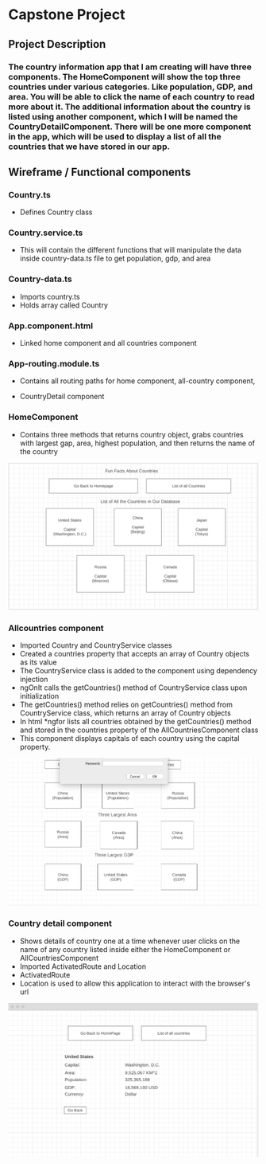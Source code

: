 # Capstone Project



## Project Description

### The country information app that I am creating will have three components. The HomeComponent will show the top three countries under various categories. Like population, GDP, and area. You will be able to click the name of each country to read more about it. The additional information about the country is listed using another component, which I will be named the CountryDetailComponent. There will be one more component in the app, which will be used to display a list of all the countries that we have stored in our app.




## Wireframe / Functional components

### Country.ts
- Defines Country class 

 ### Country.service.ts
- This will contain the different functions that will manipulate the data inside country-data.ts file to get population, gdp, and area

 ### Country-data.ts
- Imports country.ts
- Holds array called Country

 ### App.component.html
- Linked home component and all countries component

 ### App-routing.module.ts
- Contains all routing paths for home component, all-country component, 

- CountryDetail component

 ### HomeComponent 
 
 - Contains three methods that returns country object, grabs countries with largest gap, area, highest population, and then returns the name of the country

![](./img/HomeComponent.png)


 ### Allcountries component
- Imported Country and CountryService classes
- Created a countries property that accepts an array of Country objects as its value
- The CountryService class is added to the component using dependency injection
- ngOnIt calls the getCountries() method of CountryService class upon initialization
- The getCountries() method relies on getCountries() method from CountryService class, which returns an array of Country objects
- In html *ngfor lists all countries obtained by the getCountries() method and stored in the countries property of the AllCountriesComponent class
- This component displays capitals of each country using the capital property.



![](./img/AllCountriesComponent2.png)

 ### Country detail component
- Shows details of country one at a time whenever user clicks on the name of any country listed inside either the HomeComponent or AllCountriesComponent
- Imported ActivatedRoute and Location
- ActivatedRoute 
- Location is used to allow this application to interact with the browser's url

![](./img/CountryDetailComponent.png)






